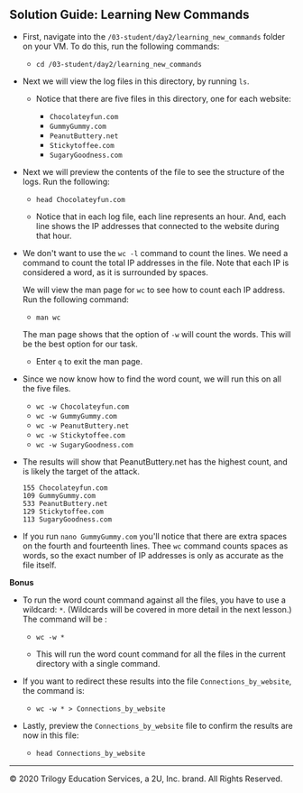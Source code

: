 ## Solution Guide: Learning New Commands

- First, navigate into the `/03-student/day2/learning_new_commands` folder on your VM. To do this, run the following commands:
 
  - `cd /03-student/day2/learning_new_commands`    

- Next we will view the log files in this directory, by running `ls`.  

    - Notice that there are five files in this directory, one for each website:

        - `Chocolateyfun.com`  
        - `GummyGummy.com  `
        - `PeanutButtery.net`  
        - `Stickytoffee.com`  
        - `SugaryGoodness.com`

- Next we will preview the contents of the file to see the structure of the logs. Run the following: 

  - `head Chocolateyfun.com`

  - Notice that in each log file, each line represents an hour. And, each line shows the IP addresses that connected to the website during that hour.

- We don't want to use the `wc -l` command to count the lines. We need a command to count the total IP addresses in the file. Note that each IP is considered a word, as it is surrounded by spaces.

  We will view the man page for `wc` to see how to count each IP address. Run the following command:

  - `man wc`
    
  The man page shows that the option of `-w` will count the words.  This will be the best option for our task.

  - Enter `q` to exit the man page.

- Since we now know how to find the word count, we will run this on all the five files.

  - `wc -w Chocolateyfun.com`  
  - `wc -w GummyGummy.com`  
  - `wc -w PeanutButtery.net` 
  - `wc -w Stickytoffee.com`
  - `wc -w SugaryGoodness.com`

- The results will show that PeanutButtery.net has the highest count, and is likely the target of the attack.
  ```
  155 Chocolateyfun.com
  109 GummyGummy.com
  533 PeanutButtery.net
  129 Stickytoffee.com
  113 SugaryGoodness.com
  ```

- If you run `nano GummyGummy.com` you'll notice that there are extra spaces on the fourth and fourteenth lines. Thee `wc` command counts spaces as words, so the exact number of IP addresses is only as accurate as the file itself. 
     
**Bonus**    

- To run the word count command against all the files, you have to use a wildcard: `*`. (Wildcards will be covered in more detail in the next lesson.) The command will be :   
    
  - `wc -w *`
    
  - This will run the word count command for all the files in the current directory with a single command.

- If you want to redirect these results into the file `Connections_by_website`, the command is:   

  - `wc -w * > Connections_by_website`
    
- Lastly, preview the `Connections_by_website` file to confirm the results are now in this file:   

  - `head Connections_by_website`

--- 

© 2020 Trilogy Education Services, a 2U, Inc. brand. All Rights Reserved.
